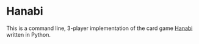 # Hanabi

This is a command line, 3-player implementation of the card game [Hanabi](https://en.wikipedia.org/wiki/Hanabi_(card_game)) written in Python.